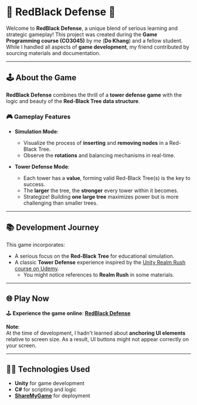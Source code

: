 # 🌲 **RedBlack Defense** 🌟  

Welcome to **RedBlack Defense**, a unique blend of serious learning and strategic gameplay! This project was created during the **Game Programming course (CO3045)** by me (**Do Khang**) and a fellow student. While I handled all aspects of **game development**, my friend contributed by sourcing materials and documentation.  

---

## 🕹️ **About the Game**

**RedBlack Defense** combines the thrill of a **tower defense game** with the logic and beauty of the **Red-Black Tree data structure**.  

### 🎮 **Gameplay Features**  
- **Simulation Mode**:  
  - Visualize the process of **inserting** and **removing nodes** in a Red-Black Tree.  
  - Observe the **rotations** and balancing mechanisms in real-time.  

- **Tower Defense Mode**:  
  - Each tower has a **value**, forming valid Red-Black Tree(s) is the key to success.  
  - The **larger** the tree, the **stronger** every tower within it becomes.  
  - Strategize! Building **one large tree** maximizes power but is more challenging than smaller trees.  

---

## 📚 **Development Journey**

This game incorporates:  
- A serious focus on the **Red-Black Tree** for educational simulation.  
- A classic **Tower Defense** experience inspired by the [Unity Realm Rush course on Udemy](https://www.udemy.com/).  
  - You might notice references to **Realm Rush** in some materials.  

---

## 🌐 **Play Now**  

🕹️ **Experience the game online**: [**RedBlack Defense**](https://sharemygame.com/@Do_Khang/redblack-defense)  

**Note**:  
At the time of development, I hadn't learned about **anchoring UI elements** relative to screen size. As a result, UI buttons might not appear correctly on your screen.  

---

## 👨‍💻 **Technologies Used**  
- **Unity** for game development  
- **C#** for scripting and logic  
- [**ShareMyGame**](https://sharemygame.com/) for deployment  
